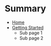 # Summary

* [Home](README.md)
* [Getting Started](getting_started/README.md)
  * Sub page 1
  * Sub page 2

